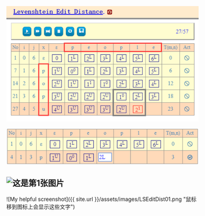 ![这是第1张图片](https://raw.githubusercontent.com/jinlingw668/jekyll_cddocs/gh-pages/_posts/images/LSEditDist01.png)

![这是第2张图片](https://raw.githubusercontent.com/jinlingw668/jekyll_cddocs/gh-pages/_posts/Classical/images/LSEditDist-Input1.png)

![这是第1张图片](./Classical/images/LSEditDist-Input1.png)
---------
![My helpful screenshot]({{ site.url }}/assets/images/LSEditDist01.png "鼠标移到图标上会显示这些文字")
